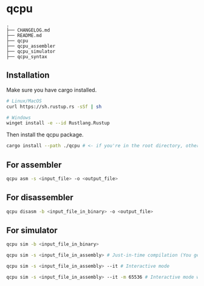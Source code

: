 # qcpu

```
.
├── CHANGELOG.md
├── README.md
├── qcpu
├── qcpu_assembler
├── qcpu_simulator
├── qcpu_syntax
```

## Installation

Make sure you have cargo installed.

```sh
# Linux/MacOS
curl https://sh.rustup.rs -sSf | sh

# Windows
winget install -e --id Rustlang.Rustup
```

Then install the qcpu package.

```sh
cargo install --path ./qcpu # <- if you're in the root directory, otherwise just make sure the path is correct
```

## For assembler
  
```sh
qcpu asm -s <input_file> -o <output_file>
```

## For disassembler

```sh
qcpu disasm -b <input_file_in_binary> -o <output_file>
```

## For simulator

```sh
qcpu sim -b <input_file_in_binary>

qcpu sim -s <input_file_in_assembly> # Just-in-time compilation (You get to have labels in the output)

qcpu sim -s <input_file_in_assembly> --it # Interactive mode

qcpu sim -s <input_file_in_assembly> --it -m 65536 # Interactive mode with 65536 bytes of memory
```